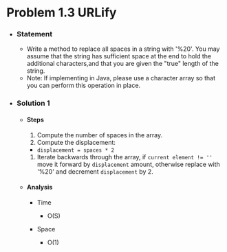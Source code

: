 # Problem 1.3 URLify

- ### Statement

  - Write a method to replace all spaces in a string with '%20'. You may assume that the string has sufficient space at the end to hold the additional characters,and that you are given the "true" length of the string.
  - Note: If implementing in Java, please use a character array so that you can perform this operation in place.

- ### Solution 1

  - #### Steps

    1. Compute the number of spaces in the array.
    1. Compute the displacement:

    - `displacement = spaces * 2`

    1. Iterate backwards through the array, if `current element != ''` move it forward by `displacement` amount, otherwise replace with '%20' and decrement `displacement` by 2.

  - #### Analysis

    - Time

      - O(S)

    - Space
      - O(1)

